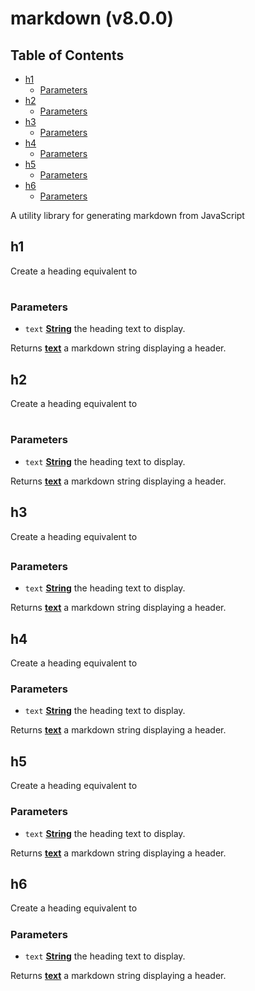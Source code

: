 # markdown (v8.0.0)

## Table of Contents

- [h1](#h1)
  * [Parameters](#parameters)
- [h2](#h2)
  * [Parameters](#parameters-1)
- [h3](#h3)
  * [Parameters](#parameters-2)
- [h4](#h4)
  * [Parameters](#parameters-3)
- [h5](#h5)
  * [Parameters](#parameters-4)
- [h6](#h6)
  * [Parameters](#parameters-5)

A utility library for generating markdown from JavaScript

<!-- Generated by documentation.js. Update this documentation by updating the source code. -->

## h1

Create a heading equivalent to <h1>

### Parameters

-   `text` **[String][1]** the heading text to display.

Returns **[text][2]** a markdown string displaying a header.

## h2

Create a heading equivalent to <h1>

### Parameters

-   `text` **[String][1]** the heading text to display.

Returns **[text][2]** a markdown string displaying a header.

## h3

Create a heading equivalent to <h2>

### Parameters

-   `text` **[String][1]** the heading text to display.

Returns **[text][2]** a markdown string displaying a header.

## h4

Create a heading equivalent to <h3>

### Parameters

-   `text` **[String][1]** the heading text to display.

Returns **[text][2]** a markdown string displaying a header.

## h5

Create a heading equivalent to <h4>

### Parameters

-   `text` **[String][1]** the heading text to display.

Returns **[text][2]** a markdown string displaying a header.

## h6

Create a heading equivalent to <h5>

### Parameters

-   `text` **[String][1]** the heading text to display.

Returns **[text][2]** a markdown string displaying a header.

[1]: https://developer.mozilla.org/docs/Web/JavaScript/Reference/Global_Objects/String

[2]: https://developer.mozilla.org/docs/Web/HTML
